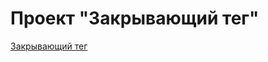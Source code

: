 # Проект "Закрывающий тег"

[Закрывающий тег](https://github.com/YakovlevUsinsk/zakrivayuschiy-teg-f "Проект")